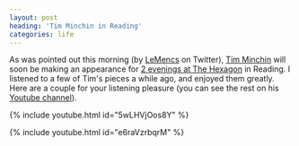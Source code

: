 ```yaml
---
layout: post
heading: 'Tim Minchin in Reading'
categories: life
---
```


As was pointed out this morning (by [LeMencs](http://twitter.com/LeMencs) on Twitter), [Tim Minchin](http://www.timminchin.com/blog/) will soon be making an appearance for [2 evenings at The Hexagon](http://www.timminchin.com/gigs/) in Reading. I listened to a few of Tim's pieces a while ago, and enjoyed them greatly. Here are a couple for your listening pleasure (you can see the rest on his[ Youtube channel](http://www.youtube.com/user/timminchin)).

{% include youtube.html id="5wLHVjOos8Y" %}

{% include youtube.html id="e6raVzrbqrM" %}
